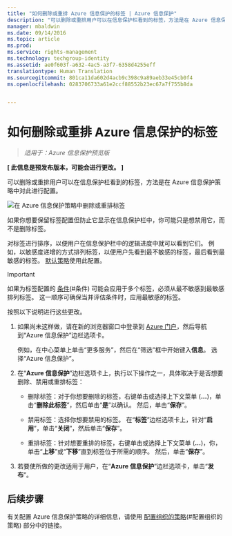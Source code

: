 ```yaml
---
title: "如何删除或重排 Azure 信息保护的标签 | Azure 信息保护"
description: "可以删除或重排用户可以在信息保护栏看到的标签，方法是在 Azure 信息保护策略中对此进行配置。"
manager: mbaldwin
ms.date: 09/14/2016
ms.topic: article
ms.prod: 
ms.service: rights-management
ms.technology: techgroup-identity
ms.assetid: ae0f603f-a632-4ac5-a3f7-6358d4255eff
translationtype: Human Translation
ms.sourcegitcommit: 801ca11da602d4acb9c398c9a89aeb33e45cb0f4
ms.openlocfilehash: 0283706733a61e2ccf88552b23ec67a7f755b8da


---
```


# 如何删除或重排 Azure 信息保护的标签

>*适用于：Azure 信息保护预览版*

**[ 此信息是预发布版本，可能会进行更改。 ]**

可以删除或重排用户可以在信息保护栏看到的标签，方法是在 Azure 信息保护策略中对此进行配置。

![在 Azure 信息保护策略中删除或重排标签](../media/info-protect-contextmenu.png)

如果你想要保留标签配置但防止它显示在信息保护栏中，你可能只是想禁用它，而不是删除标签。

对标签进行排序，以便用户在信息保护栏中的逻辑进度中就可以看到它们。 例如，以敏感度递增的方式排列标签，以便用户先看到最不敏感的标签，最后看到最敏感的标签。 [默认策略](configure-policy-default.md)使用此配置。

> [!IMPORTANT]
>如果为标签配置的 [条件](configure-policy-classification.md)(#条件) 可能会应用于多个标签，必须从最不敏感到最敏感排列标签。 这一顺序可确保当并评估条件时，应用最敏感的标签。


按照以下说明进行这些更改。

1. 如果尚未这样做，请在新的浏览器窗口中登录到 [Azure 门户](https://portal.azure.com)，然后导航到“Azure 信息保护”边栏选项卡。 
    
    例如，在中心菜单上单击“更多服务”，然后在“筛选”框中开始键入**信息**。 选择“Azure 信息保护”。

2. 在“**Azure 信息保护**”边栏选项卡上，执行以下操作之一，具体取决于是否想要删除、禁用或重排标签：

    - 删除标签：对于你想要删除的标签，右键单击或选择上下文菜单 (**...**)，单击“**删除此标签**”，然后单击“**是**”以确认。 然后，单击“**保存**”。 

    - 禁用标签：选择你想要禁用的标签。 在“**标签**”边栏选项卡上，针对“**启用**”，单击“**关闭**”，然后单击“**保存**”。

    - 重排标签：针对想要重排的标签，右键单击或选择上下文菜单 (**...**)，你，单击“**上移**”或“**下移**”直到标签位于所需的顺序。 然后，单击“**保存**”。 

3. 若要使所做的更改适用于用户，在“**Azure 信息保护**”边栏选项卡，单击“**发布**”。

## 后续步骤

有关配置 Azure 信息保护策略的详细信息，请使用 [配置组织的策略](configure-policy.md#configuring-your-organization-s-policy)(#配置组织的策略) 部分中的链接。  





<!--HONumber=Sep16_HO3-->


